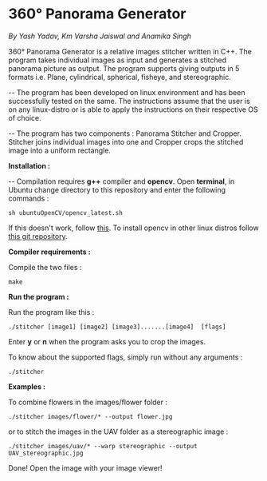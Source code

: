 360° Panorama Generator
=======================

*By Yash Yadav, Km Varsha Jaiswal and Anamika Singh*

360° Panorama Generator is a relative images stitcher written in C++. The program takes individual images as input and generates a stitched panorama picture as output. The program supports giving outputs in 5 formats i.e. Plane, cylindrical, spherical, fisheye, and stereographic.

-- The program has been developed on linux environment and has been successfully tested on the same. The instructions assume that the user is on any linux-distro or is able to apply the instructions on their respective OS of choice.

-- The program has two components : Panorama Stitcher and Cropper. Stitcher joins individual images into one and Cropper crops the stitched image into a uniform rectangle.


**Installation :**

-- Compilation requires **g++** compiler and **opencv**. Open **terminal**, in Ubuntu change directory to this repository and enter the following commands :  

	sh ubuntuOpenCV/opencv_latest.sh

If this doesn't work, follow [this](https://help.ubuntu.com/community/OpenCV).
To install opencv in other linux distros follow [this git repository](https://github.com/jayrambhia/Install-OpenCV/).

**Compiler requirements :**

Compile the two files :

	make

**Run the program :**

Run the program like this :  

	./stitcher [image1] [image2] [image3].......[image4]  [flags]

Enter **y** or **n** when the program asks you to crop the images.

To know about the supported flags, simply run without any arguments :  

	./stitcher

**Examples :**   

To combine flowers in the images/flower folder :  
	
	./stitcher images/flower/* --output flower.jpg

or to stitch the images in the UAV folder as a stereographic image :  
	
	./stitcher images/uav/* --warp stereographic --output UAV_stereographic.jpg


Done! Open the image with your image viewer!
